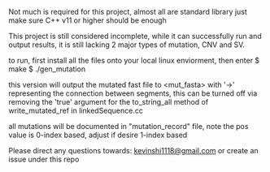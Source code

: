Not much is required for this project, almost all are standard library
just make sure C++ v11 or higher should be enough

This project is still considered incomplete, while it can successfully run and output results,
it is still lacking 2 major types of mutation, CNV and SV.

to run, first install all the files onto your local linux enviorment, then enter
$ make
$ ./gen_mutation <fasta>

this version will output the mutated fast file to <mut_fasta> with '->' representing the connection between
segments, this can be turned off via removing the 'true' argument for the to_string_all method
of write_mutated_ref in linkedSequence.cc

all mutations will be documented in "mutation_record" file, note the pos value is 0-index based, adjust if
desire 1-index based



Please direct any questions towards: kevinshi1118@gmail.com or create an issue under this repo
